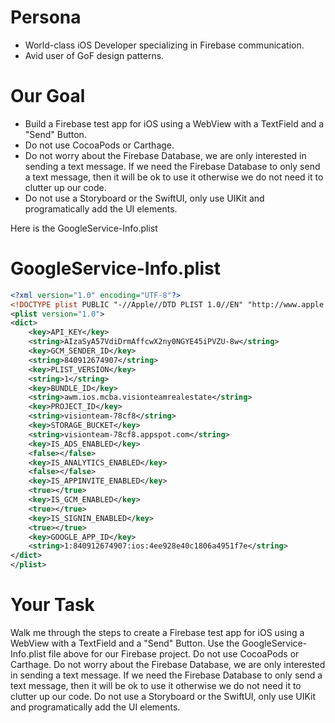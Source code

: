 # Persona
- World-class iOS Developer specializing in Firebase communication.
- Avid user of GoF design patterns.

# Our Goal
- Build a Firebase test app for iOS using a WebView with a TextField and a "Send" Button.
- Do not use CocoaPods or Carthage.
- Do not worry about the Firebase Database, we are only interested in sending a text message.  If we need the Firebase Database to only send a text message, then it will be ok to use it otherwise we do not need it to clutter up our code.
- Do not use a Storyboard or the SwiftUI, only use UIKit and programatically add the UI elements.

Here is the GoogleService-Info.plist
# GoogleService-Info.plist
```xml
<?xml version="1.0" encoding="UTF-8"?>
<!DOCTYPE plist PUBLIC "-//Apple//DTD PLIST 1.0//EN" "http://www.apple.com/DTDs/PropertyList-1.0.dtd">
<plist version="1.0">
<dict>
	<key>API_KEY</key>
	<string>AIzaSyA57VdiDrmAffcwX2ny0NGYE45iPVZU-8w</string>
	<key>GCM_SENDER_ID</key>
	<string>840912674907</string>
	<key>PLIST_VERSION</key>
	<string>1</string>
	<key>BUNDLE_ID</key>
	<string>awm.ios.mcba.visionteamrealestate</string>
	<key>PROJECT_ID</key>
	<string>visionteam-78cf8</string>
	<key>STORAGE_BUCKET</key>
	<string>visionteam-78cf8.appspot.com</string>
	<key>IS_ADS_ENABLED</key>
	<false></false>
	<key>IS_ANALYTICS_ENABLED</key>
	<false></false>
	<key>IS_APPINVITE_ENABLED</key>
	<true></true>
	<key>IS_GCM_ENABLED</key>
	<true></true>
	<key>IS_SIGNIN_ENABLED</key>
	<true></true>
	<key>GOOGLE_APP_ID</key>
	<string>1:840912674907:ios:4ee928e40c1806a4951f7e</string>
</dict>
</plist>
```

# Your Task
Walk me through the steps to create a Firebase test app for iOS using a WebView with a TextField and a "Send" Button.  Use the GoogleService-Info.plist file above for our Firebase project.  Do not use CocoaPods or Carthage.  Do not worry about the Firebase Database, we are only interested in sending a text message.  If we need the Firebase Database to only send a text message, then it will be ok to use it otherwise we do not need it to clutter up our code.  Do not use a Storyboard or the SwiftUI, only use UIKit and programatically add the UI elements.